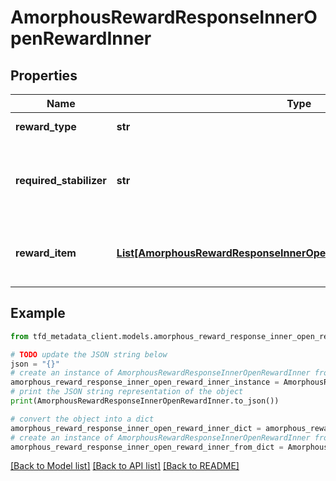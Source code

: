 # AmorphousRewardResponseInnerOpenRewardInner


## Properties

Name | Type | Description | Notes
------------ | ------------- | ------------- | -------------
**reward_type** | **str** | Reward type (Default, Upgrade) | [optional] 
**required_stabilizer** | **str** | Identifier of the Shape Stabilizer required for upgrade (refer to /meta/consumable-material API) | [optional] 
**reward_item** | [**List[AmorphousRewardResponseInnerOpenRewardInnerRewardItemInner]**](AmorphousRewardResponseInnerOpenRewardInnerRewardItemInner.md) | Information about items from Amorphous Material open rewards | [optional] 

## Example

```python
from tfd_metadata_client.models.amorphous_reward_response_inner_open_reward_inner import AmorphousRewardResponseInnerOpenRewardInner

# TODO update the JSON string below
json = "{}"
# create an instance of AmorphousRewardResponseInnerOpenRewardInner from a JSON string
amorphous_reward_response_inner_open_reward_inner_instance = AmorphousRewardResponseInnerOpenRewardInner.from_json(json)
# print the JSON string representation of the object
print(AmorphousRewardResponseInnerOpenRewardInner.to_json())

# convert the object into a dict
amorphous_reward_response_inner_open_reward_inner_dict = amorphous_reward_response_inner_open_reward_inner_instance.to_dict()
# create an instance of AmorphousRewardResponseInnerOpenRewardInner from a dict
amorphous_reward_response_inner_open_reward_inner_from_dict = AmorphousRewardResponseInnerOpenRewardInner.from_dict(amorphous_reward_response_inner_open_reward_inner_dict)
```
[[Back to Model list]](../README.md#documentation-for-models) [[Back to API list]](../README.md#documentation-for-api-endpoints) [[Back to README]](../README.md)


